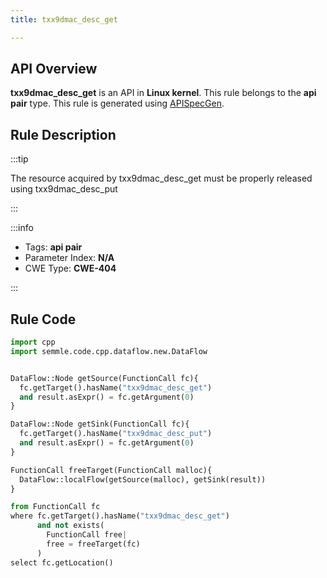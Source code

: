 ```yaml
---
title: txx9dmac_desc_get

---
```



## API Overview
**txx9dmac_desc_get** is an API in **Linux kernel**. This rule belongs to the **api pair** type. This rule is generated using [APISpecGen](../../tools/APISpecGen).
## Rule Description

:::tip

The resource acquired by txx9dmac_desc_get must be properly released using txx9dmac_desc_put

:::

:::info

- Tags: **api pair**
- Parameter Index: **N/A**
- CWE Type: **CWE-404**

:::

## Rule Code
```python
import cpp
import semmle.code.cpp.dataflow.new.DataFlow


DataFlow::Node getSource(FunctionCall fc){
  fc.getTarget().hasName("txx9dmac_desc_get")
  and result.asExpr() = fc.getArgument(0)
}

DataFlow::Node getSink(FunctionCall fc){
  fc.getTarget().hasName("txx9dmac_desc_put")
  and result.asExpr() = fc.getArgument(0)
}

FunctionCall freeTarget(FunctionCall malloc){
  DataFlow::localFlow(getSource(malloc), getSink(result))
}

from FunctionCall fc
where fc.getTarget().hasName("txx9dmac_desc_get")
      and not exists(
        FunctionCall free| 
        free = freeTarget(fc)
      )
select fc.getLocation()

    
```